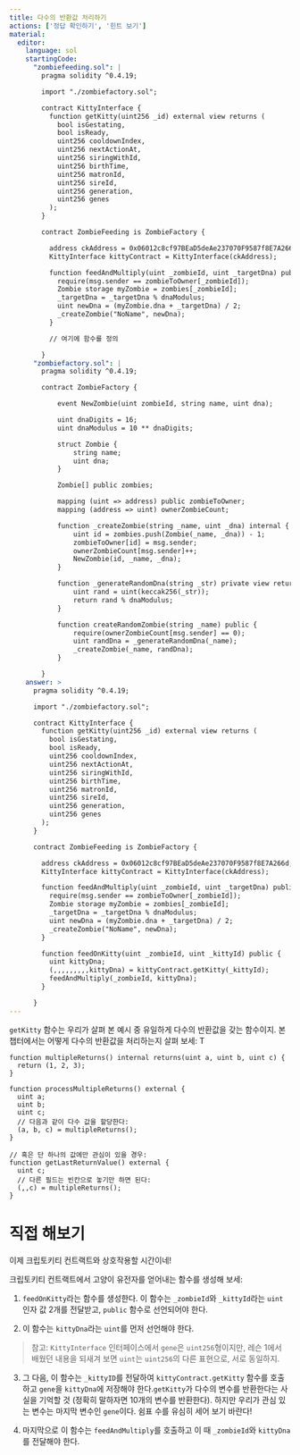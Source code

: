 ```yaml
---
title: 다수의 반환값 처리하기 
actions: ['정답 확인하기', '힌트 보기']
material:
  editor:
    language: sol
    startingCode:
      "zombiefeeding.sol": |
        pragma solidity ^0.4.19;

        import "./zombiefactory.sol";

        contract KittyInterface {
          function getKitty(uint256 _id) external view returns (
            bool isGestating,
            bool isReady,
            uint256 cooldownIndex,
            uint256 nextActionAt,
            uint256 siringWithId,
            uint256 birthTime,
            uint256 matronId,
            uint256 sireId,
            uint256 generation,
            uint256 genes
          );
        }

        contract ZombieFeeding is ZombieFactory {

          address ckAddress = 0x06012c8cf97BEaD5deAe237070F9587f8E7A266d;
          KittyInterface kittyContract = KittyInterface(ckAddress);

          function feedAndMultiply(uint _zombieId, uint _targetDna) public {
            require(msg.sender == zombieToOwner[_zombieId]);
            Zombie storage myZombie = zombies[_zombieId];
            _targetDna = _targetDna % dnaModulus;
            uint newDna = (myZombie.dna + _targetDna) / 2;
            _createZombie("NoName", newDna);
          }

          // 여기에 함수를 정의 

        }
      "zombiefactory.sol": |
        pragma solidity ^0.4.19;

        contract ZombieFactory {

            event NewZombie(uint zombieId, string name, uint dna);

            uint dnaDigits = 16;
            uint dnaModulus = 10 ** dnaDigits;

            struct Zombie {
                string name;
                uint dna;
            }

            Zombie[] public zombies;

            mapping (uint => address) public zombieToOwner;
            mapping (address => uint) ownerZombieCount;

            function _createZombie(string _name, uint _dna) internal {
                uint id = zombies.push(Zombie(_name, _dna)) - 1;
                zombieToOwner[id] = msg.sender;
                ownerZombieCount[msg.sender]++;
                NewZombie(id, _name, _dna);
            }

            function _generateRandomDna(string _str) private view returns (uint) {
                uint rand = uint(keccak256(_str));
                return rand % dnaModulus;
            }

            function createRandomZombie(string _name) public {
                require(ownerZombieCount[msg.sender] == 0);
                uint randDna = _generateRandomDna(_name);
                _createZombie(_name, randDna);
            }

        }
    answer: >
      pragma solidity ^0.4.19;

      import "./zombiefactory.sol";

      contract KittyInterface {
        function getKitty(uint256 _id) external view returns (
          bool isGestating,
          bool isReady,
          uint256 cooldownIndex,
          uint256 nextActionAt,
          uint256 siringWithId,
          uint256 birthTime,
          uint256 matronId,
          uint256 sireId,
          uint256 generation,
          uint256 genes
        );
      }

      contract ZombieFeeding is ZombieFactory {

        address ckAddress = 0x06012c8cf97BEaD5deAe237070F9587f8E7A266d;
        KittyInterface kittyContract = KittyInterface(ckAddress);

        function feedAndMultiply(uint _zombieId, uint _targetDna) public {
          require(msg.sender == zombieToOwner[_zombieId]);
          Zombie storage myZombie = zombies[_zombieId];
          _targetDna = _targetDna % dnaModulus;
          uint newDna = (myZombie.dna + _targetDna) / 2;
          _createZombie("NoName", newDna);
        }

        function feedOnKitty(uint _zombieId, uint _kittyId) public {
          uint kittyDna;
          (,,,,,,,,,kittyDna) = kittyContract.getKitty(_kittyId);
          feedAndMultiply(_zombieId, kittyDna);
        }

      }
---
```


`getKitty` 함수는 우리가 살펴 본 예시 중 유일하게 다수의 반환값을 갖는 함수이지. 본 챕터에서는 어떻게 다수의 반환값을 처리하는지 살펴 보세: T

```
function multipleReturns() internal returns(uint a, uint b, uint c) {
  return (1, 2, 3);
}

function processMultipleReturns() external {
  uint a;
  uint b;
  uint c;
  // 다음과 같이 다수 값을 할당한다:
  (a, b, c) = multipleReturns();
}

// 혹은 단 하나의 값에만 관심이 있을 경우: 
function getLastReturnValue() external {
  uint c;
  // 다른 필드는 빈칸으로 놓기만 하면 된다: 
  (,,c) = multipleReturns();
}
```

# 직접 해보기

이제 크립토키티 컨트랙트와 상호작용할 시간이네! 

크립토키티 컨트랙트에서 고양이 유전자를 얻어내는 함수를 생성해 보세: 

1. `feedOnKitty`라는 함수를 생성한다. 이 함수는 `_zombieId`와 `_kittyId`라는 `uint` 인자 값 2개를 전달받고, `public` 함수로 선언되어야 한다.

2. 이 함수는 `kittyDna`라는 `uint`를 먼저 선언해야 한다. 

  > 참고: `KittyInterface` 인터페이스에서 `gene`은 `uint256`형이지만, 레슨 1에서 배웠던 내용을 되새겨 보면 `uint`는 `uint256`의 다른 표현으로, 서로 동일하지. 

3. 그 다음, 이 함수는 `_kittyID`를 전달하여 `kittyContract.getKitty` 함수를 호출하고 `gene`을 `kittyDna`에 저장해야 한다.`getKitty`가 다수의 변수를 반환한다는 사실을 기억할 것 (정확히 말하자면 10개의 변수를 반환한다). 하지만 우리가 관심 있는 변수는 마지막 변수인 `gene`이다. 쉼표 수를 유심히 세어 보기 바란다! 

4. 마지막으로 이 함수는 `feedAndMultiply`를 호출하고 이 때 `_zombieId`와 `kittyDna`를 전달해야 한다. 